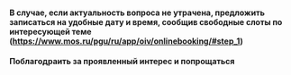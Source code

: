 #### В случае, если актуальность вопроса не утрачена, предложить записаться на удобные дату и время, сообщив свободные слоты по интересующей теме (https://www.mos.ru/pgu/ru/app/oiv/onlinebooking/#step_1)
#### Поблагодраить за проявленный интерес и попрощаться

